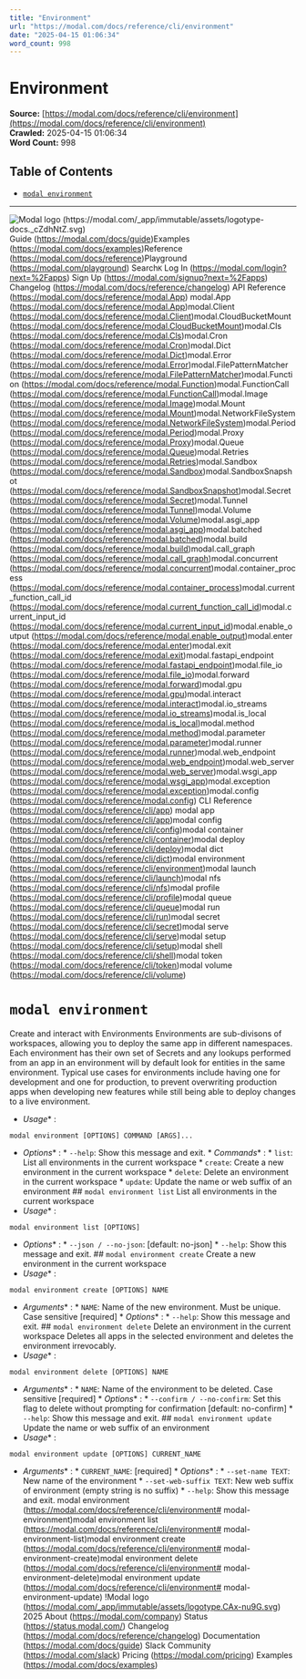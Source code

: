 ```yaml
---
title: "Environment"
url: "https://modal.com/docs/reference/cli/environment"
date: "2025-04-15 01:06:34"
word_count: 998
---
```


# Environment

**Source:** [https://modal.com/docs/reference/cli/environment](https://modal.com/docs/reference/cli/environment)  
**Crawled:** 2025-04-15 01:06:34  
**Word Count:** 998

## Table of Contents

- [`modal environment`](#modal-environment)

---

![Modal logo (https://modal.com/_app/immutable/assets/logotype-docs._cZdhNtZ.svg)](https://modal.com/docs)
Guide (https://modal.com/docs/guide)Examples (https://modal.com/docs/examples)Reference (https://modal.com/docs/reference)Playground (https://modal.com/playground)
Search`K`
Log In (https://modal.com/login?next=%2Fapps) Sign Up (https://modal.com/signup?next=%2Fapps)
Changelog (https://modal.com/docs/reference/changelog) API Reference (https://modal.com/docs/reference/modal.App) modal.App (https://modal.com/docs/reference/modal.App)modal.Client (https://modal.com/docs/reference/modal.Client)modal.CloudBucketMount (https://modal.com/docs/reference/modal.CloudBucketMount)modal.Cls (https://modal.com/docs/reference/modal.Cls)modal.Cron (https://modal.com/docs/reference/modal.Cron)modal.Dict (https://modal.com/docs/reference/modal.Dict)modal.Error (https://modal.com/docs/reference/modal.Error)modal.FilePatternMatcher (https://modal.com/docs/reference/modal.FilePatternMatcher)modal.Function (https://modal.com/docs/reference/modal.Function)modal.FunctionCall (https://modal.com/docs/reference/modal.FunctionCall)modal.Image (https://modal.com/docs/reference/modal.Image)modal.Mount (https://modal.com/docs/reference/modal.Mount)modal.NetworkFileSystem (https://modal.com/docs/reference/modal.NetworkFileSystem)modal.Period (https://modal.com/docs/reference/modal.Period)modal.Proxy (https://modal.com/docs/reference/modal.Proxy)modal.Queue (https://modal.com/docs/reference/modal.Queue)modal.Retries (https://modal.com/docs/reference/modal.Retries)modal.Sandbox (https://modal.com/docs/reference/modal.Sandbox)modal.SandboxSnapshot (https://modal.com/docs/reference/modal.SandboxSnapshot)modal.Secret (https://modal.com/docs/reference/modal.Secret)modal.Tunnel (https://modal.com/docs/reference/modal.Tunnel)modal.Volume (https://modal.com/docs/reference/modal.Volume)modal.asgi_app (https://modal.com/docs/reference/modal.asgi_app)modal.batched (https://modal.com/docs/reference/modal.batched)modal.build (https://modal.com/docs/reference/modal.build)modal.call_graph (https://modal.com/docs/reference/modal.call_graph)modal.concurrent (https://modal.com/docs/reference/modal.concurrent)modal.container_process (https://modal.com/docs/reference/modal.container_process)modal.current_function_call_id (https://modal.com/docs/reference/modal.current_function_call_id)modal.current_input_id (https://modal.com/docs/reference/modal.current_input_id)modal.enable_output (https://modal.com/docs/reference/modal.enable_output)modal.enter (https://modal.com/docs/reference/modal.enter)modal.exit (https://modal.com/docs/reference/modal.exit)modal.fastapi_endpoint (https://modal.com/docs/reference/modal.fastapi_endpoint)modal.file_io (https://modal.com/docs/reference/modal.file_io)modal.forward (https://modal.com/docs/reference/modal.forward)modal.gpu (https://modal.com/docs/reference/modal.gpu)modal.interact (https://modal.com/docs/reference/modal.interact)modal.io_streams (https://modal.com/docs/reference/modal.io_streams)modal.is_local (https://modal.com/docs/reference/modal.is_local)modal.method (https://modal.com/docs/reference/modal.method)modal.parameter (https://modal.com/docs/reference/modal.parameter)modal.runner (https://modal.com/docs/reference/modal.runner)modal.web_endpoint (https://modal.com/docs/reference/modal.web_endpoint)modal.web_server (https://modal.com/docs/reference/modal.web_server)modal.wsgi_app (https://modal.com/docs/reference/modal.wsgi_app)modal.exception (https://modal.com/docs/reference/modal.exception)modal.config (https://modal.com/docs/reference/modal.config) CLI Reference (https://modal.com/docs/reference/cli/app) modal app (https://modal.com/docs/reference/cli/app)modal config (https://modal.com/docs/reference/cli/config)modal container (https://modal.com/docs/reference/cli/container)modal deploy (https://modal.com/docs/reference/cli/deploy)modal dict (https://modal.com/docs/reference/cli/dict)modal environment (https://modal.com/docs/reference/cli/environment)modal launch (https://modal.com/docs/reference/cli/launch)modal nfs (https://modal.com/docs/reference/cli/nfs)modal profile (https://modal.com/docs/reference/cli/profile)modal queue (https://modal.com/docs/reference/cli/queue)modal run (https://modal.com/docs/reference/cli/run)modal secret (https://modal.com/docs/reference/cli/secret)modal serve (https://modal.com/docs/reference/cli/serve)modal setup (https://modal.com/docs/reference/cli/setup)modal shell (https://modal.com/docs/reference/cli/shell)modal token (https://modal.com/docs/reference/cli/token)modal volume (https://modal.com/docs/reference/cli/volume)
# `modal environment` <a id="modal-environment"></a>
Create and interact with Environments
Environments are sub-divisons of workspaces, allowing you to deploy the same app in different namespaces. Each environment has their own set of Secrets and any lookups performed from an app in an environment will by default look for entities in the same environment.
Typical use cases for environments include having one for development and one for production, to prevent overwriting production apps when developing new features while still being able to deploy changes to a live environment.
* *Usage** :
```
modal environment [OPTIONS] COMMAND [ARGS]...
```
 * *Options** : * `--help`: Show this message and exit. * *Commands** : * `list`: List all environments in the current workspace * `create`: Create a new environment in the current workspace * `delete`: Delete an environment in the current workspace * `update`: Update the name or web suffix of an environment ## `modal environment list`
List all environments in the current workspace
* *Usage** :
```
modal environment list [OPTIONS]
```
 * *Options** : * `--json / --no-json`: [default: no-json] * `--help`: Show this message and exit. ## `modal environment create`
Create a new environment in the current workspace
* *Usage** :
```
modal environment create [OPTIONS] NAME
```
 * *Arguments** : * `NAME`: Name of the new environment. Must be unique. Case sensitive [required] * *Options** : * `--help`: Show this message and exit. ## `modal environment delete`
Delete an environment in the current workspace
Deletes all apps in the selected environment and deletes the environment irrevocably.
* *Usage** :
```
modal environment delete [OPTIONS] NAME
```
 * *Arguments** : * `NAME`: Name of the environment to be deleted. Case sensitive [required] * *Options** : * `--confirm / --no-confirm`: Set this flag to delete without prompting for confirmation [default: no-confirm] * `--help`: Show this message and exit. ## `modal environment update`
Update the name or web suffix of an environment
* *Usage** :
```
modal environment update [OPTIONS] CURRENT_NAME
```
 * *Arguments** : * `CURRENT_NAME`: [required] * *Options** : * `--set-name TEXT`: New name of the environment * `--set-web-suffix TEXT`: New web suffix of environment (empty string is no suffix) * `--help`: Show this message and exit. modal environment (https://modal.com/docs/reference/cli/environment# modal-environment)modal environment list (https://modal.com/docs/reference/cli/environment# modal-environment-list)modal environment create (https://modal.com/docs/reference/cli/environment# modal-environment-create)modal environment delete (https://modal.com/docs/reference/cli/environment# modal-environment-delete)modal environment update (https://modal.com/docs/reference/cli/environment# modal-environment-update)
!Modal logo (https://modal.com/_app/immutable/assets/logotype.CAx-nu9G.svg)  2025
About (https://modal.com/company) Status (https://status.modal.com/) Changelog (https://modal.com/docs/reference/changelog) Documentation (https://modal.com/docs/guide) Slack Community (https://modal.com/slack) Pricing (https://modal.com/pricing) Examples (https://modal.com/docs/examples)